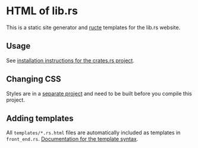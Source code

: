 # HTML of lib.rs

This is a static site generator and [ructe](https://lib.rs/crates/ructe) templates for the lib.rs website.

## Usage

See [installation instructions for the crates.rs project](https://gitlab.com/crates.rs/crates.rs).

## Changing CSS

Styles are in a [separate project](https://gitlab.com/crates.rs/style) and need to be built before you compile this project.

## Adding templates

All `templates/*.rs.html` files are automatically included as templates in `front_end.rs`. [Documentation for the template syntax](https://docs.rs/ructe/0.4.0/ructe/Template_syntax/index.html).
